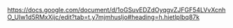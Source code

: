 https://docs.google.com/document/d/1oGSuvEDZdOyqgvZJFGF54LVvXcnhO_UIw1d5RMxXijc/edit?tab=t.y7mjmhusljo#heading=h.hietlplbq87k
